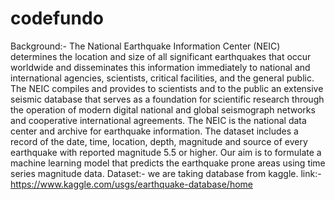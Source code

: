 # codefundo

Background:-
    The National Earthquake Information Center (NEIC) determines the location and size of all significant earthquakes that occur worldwide and disseminates this information immediately to national and international agencies, scientists, critical facilities, and the general public. The NEIC compiles and provides to scientists and to the public an extensive seismic database that serves as a foundation for scientific research through the operation of modern digital national and global seismograph networks and cooperative international agreements. The NEIC is the national data center and archive for earthquake information.
    The dataset includes a record of the date, time, location, depth, magnitude and source of every earthquake with reported magnitude 5.5 or higher. Our aim is to formulate a machine learning model that predicts the earthquake prone areas using time series magnitude data. 
Dataset:- we are taking database from kaggle.
                link:- https://www.kaggle.com/usgs/earthquake-database/home
